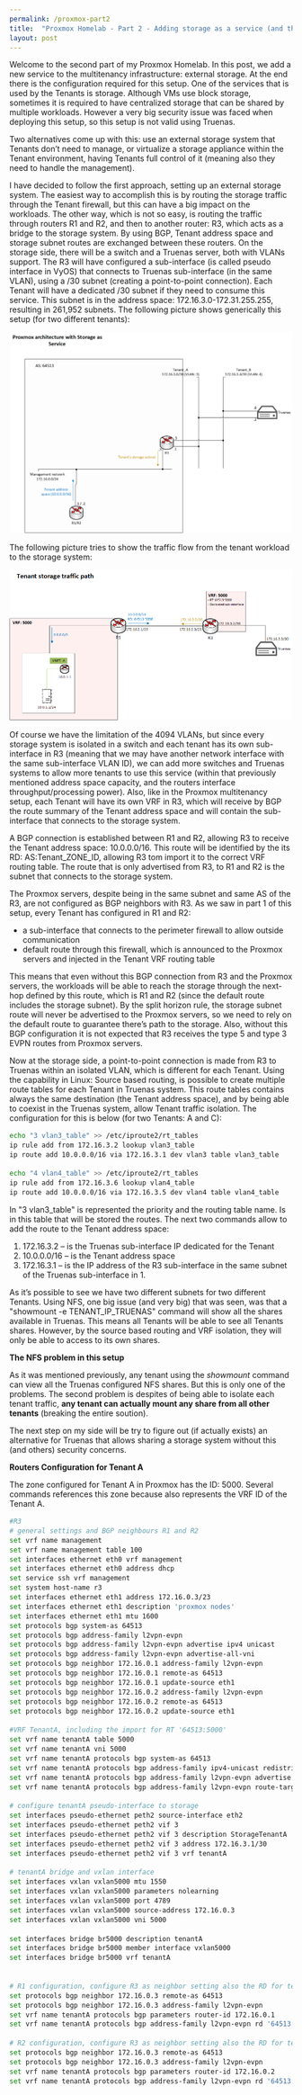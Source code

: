 ```yaml
---
permalink: /proxmox-part2
title:  "Proxmox Homelab - Part 2 - Adding storage as a service (and the NFS problem)"
layout: post
---
```


Welcome to the second part of my Proxmox Homelab. In this post, we add a new service to the multitenancy infrastructure: external storage. At the end there is the configuration required for this setup.
One of the services that is used by the Tenants is storage. Although VMs use block storage, sometimes it is required to have centralized storage that can be shared by multiple workloads. However a very big security issue was faced when deploying this setup, so this setup is not valid using Truenas.
<!--more-->

Two alternatives come up with this: use an external storage system that Tenants don’t need to manage, or virtualize a storage appliance within the Tenant environment, having Tenants full control of it (meaning also they need to handle the management).

I have decided to follow the first approach, setting up an external storage system. The easiest way to accomplish this is by routing the storage traffic through the Tenant firewall, but this can have a big impact on the workloads.
The other way, which is not so easy, is routing the traffic through routers R1 and R2, and then to another router: R3, which acts as a bridge to the storage system. By using BGP, Tenant address space and storage subnet routes are exchanged between these routers.
On the storage side, there will be a switch and a Truenas server, both with VLANs support. The R3 will have configured a sub-interface (is called pseudo interface in VyOS) that connects to Truenas sub-interface (in the same VLAN), using a /30 subnet (creating a point-to-point connection). Each Tenant will have a dedicated /30 subnet if they need to consume this service. This subnet is in the address space: 172.16.3.0-172.31.255.255, resulting in 261,952 subnets. The following picture shows generically this setup (for two different tenants):

![proxmox_storage_as_service](../assets/ProxmoxStorageAsaService.png)


The following picture tries to show the traffic flow from the tenant workload to the storage system:

![tenant_traffic_workflow](../assets/TenantOverview_TrafficFlow-Storage.png)

Of course we have the limitation of the 4094 VLANs, but since every storage system is isolated in a switch and each tenant has its own sub-interface in R3 (meaning that we may have another network interface with the same sub-interface VLAN ID), we can add more switches and Truenas systems to allow more tenants to use this service (within that previously mentioned address space capacity, and the routers interface throughput/processing power). Also, like in the Proxmox multitenancy setup, each Tenant will have its own VRF in R3, which will receive by BGP the route summary of the Tenant address space and will contain the sub-interface that connects to the storage system.

A BGP connection is established between R1 and R2, allowing R3 to receive the Tenant address space: 10.0.0.0/16. This route will be identified by the its RD: AS:Tenant_ZONE_ID, allowing R3 tom import it to the correct VRF routing table. The route that is only advertised from R3, to R1 and R2 is the subnet that connects to the storage system.

The Proxmox servers, despite being in the same subnet and same AS of the R3, are not configured as BGP neighbors with R3. As we saw in part 1 of this setup, every Tenant has configured in R1 and R2:
* a sub-interface that connects to the perimeter firewall to allow outside communication
* default route through this firewall, which is announced to the Proxmox servers and injected in the Tenant VRF routing table

This means that even without this BGP connection from R3 and the Proxmox servers, the workloads will be able to reach the storage through the next-hop defined by this route, which is R1 and R2 (since the default route includes the storage subnet). By the split horizon rule, the storage subnet route will never be advertised to the Proxmox servers, so we need to rely on the default route to guarantee there’s path to the storage. Also, without this BGP configuration it is not expected that R3 receives the type 5 and type 3 EVPN routes from Proxmox servers.

Now at the storage side, a point-to-point connection is made from R3 to Truenas within an isolated VLAN, which is different for each Tenant. Using the capability in Linux: Source based routing, is possible to create multiple route tables for each Tenant in Truenas system. This route tables contains always the same destination (the Tenant address space), and by being able to coexist in the Truenas system, allow Tenant traffic isolation.
The configuration for this is below (for two Tenants: A and C):
```bash
echo "3 vlan3_table" >> /etc/iproute2/rt_tables
ip rule add from 172.16.3.2 lookup vlan3_table
ip route add 10.0.0.0/16 via 172.16.3.1 dev vlan3 table vlan3_table

echo "4 vlan4_table" >> /etc/iproute2/rt_tables
ip rule add from 172.16.3.6 lookup vlan4_table
ip route add 10.0.0.0/16 via 172.16.3.5 dev vlan4 table vlan4_table
```

In "3 vlan3_table" is represented the priority and the routing table name. Is in this table that will be stored the routes. 
The next two commands allow to add the route to the Tenant address space:
1. 172.16.3.2 – is the Truenas sub-interface IP dedicated for the Tenant
2. 10.0.0.0/16 – is the Tenant address space
3. 172.16.3.1 – is the IP address of the R3 sub-interface in the same subnet of the Truenas sub-interface in 1.

As it’s possible to see we have two different subnets for two different Tenants.
Using NFS, one big issue (and very big) that was seen, was that a "showmount -e TENANT_IP_TRUENAS" command will show all the shares available in Truenas. This means all Tenants will be able to see all Tenants shares. However, by the source based routing and VRF isolation, they will only be able to access to its own shares.

**The NFS problem in this setup**

As it was mentioned previously, any tenant using the *showmount* command can view all the Truenas configured NFS shares. But this is only one of the problems. The second problem is despites of being able to isolate each tenant traffic, **any tenant can actually mount any share from all other tenants** (breaking the entire soution).

The next step on my side will be try to figure out (if actually exists) an alternative for Truenas that allows sharing a storage system without this (and others) security concerns.

**Routers Configuration for Tenant A**

The zone configured for Tenant A in Proxmox has the ID: 5000. Several commands references this zone because also represents the VRF ID of the Tenant A.
```bash
#R3
# general settings and BGP neighbours R1 and R2
set vrf name management
set vrf name management table 100
set interfaces ethernet eth0 vrf management
set interfaces ethernet eth0 address dhcp
set service ssh vrf management
set system host-name r3
set interfaces ethernet eth1 address 172.16.0.3/23
set interfaces ethernet eth1 description 'proxmox nodes'
set interfaces ethernet eth1 mtu 1600
set protocols bgp system-as 64513
set protocols bgp address-family l2vpn-evpn
set protocols bgp address-family l2vpn-evpn advertise ipv4 unicast
set protocols bgp address-family l2vpn-evpn advertise-all-vni
set protocols bgp neighbor 172.16.0.1 address-family l2vpn-evpn
set protocols bgp neighbor 172.16.0.1 remote-as 64513
set protocols bgp neighbor 172.16.0.1 update-source eth1
set protocols bgp neighbor 172.16.0.2 address-family l2vpn-evpn
set protocols bgp neighbor 172.16.0.2 remote-as 64513
set protocols bgp neighbor 172.16.0.2 update-source eth1

#VRF TenantA, including the import for RT '64513:5000'
set vrf name tenantA table 5000
set vrf name tenantA vni 5000
set vrf name tenantA protocols bgp system-as 64513
set vrf name tenantA protocols bgp address-family ipv4-unicast redistribute connected
set vrf name tenantA protocols bgp address-family l2vpn-evpn advertise ipv4 unicast
set vrf name tenantA protocols bgp address-family l2vpn-evpn route-target import '64513:5000'

# configure tenantA pseudo-interface to storage
set interfaces pseudo-ethernet peth2 source-interface eth2
set interfaces pseudo-ethernet peth2 vif 3
set interfaces pseudo-ethernet peth2 vif 3 description StorageTenantA
set interfaces pseudo-ethernet peth2 vif 3 address 172.16.3.1/30
set interfaces pseudo-ethernet peth2 vif 3 vrf tenantA

# tenantA bridge and vxlan interface
set interfaces vxlan vxlan5000 mtu 1550
set interfaces vxlan vxlan5000 parameters nolearning
set interfaces vxlan vxlan5000 port 4789
set interfaces vxlan vxlan5000 source-address 172.16.0.3
set interfaces vxlan vxlan5000 vni 5000

set interfaces bridge br5000 description tenantA
set interfaces bridge br5000 member interface vxlan5000
set interfaces bridge br5000 vrf tenantA


# R1 configuration, configure R3 as neighbor setting also the RD for tenant A
set protocols bgp neighbor 172.16.0.3 remote-as 64513
set protocols bgp neighbor 172.16.0.3 address-family l2vpn-evpn
set vrf name tenantA protocols bgp parameters router-id 172.16.0.1
set vrf name tenantA protocols bgp address-family l2vpn-evpn rd '64513:5000'

# R2 configuration, configure R3 as neighbor setting also the RD for tenant A
set protocols bgp neighbor 172.16.0.3 remote-as 64513
set protocols bgp neighbor 172.16.0.3 address-family l2vpn-evpn
set vrf name tenantA protocols bgp parameters router-id 172.16.0.2
set vrf name tenantA protocols bgp address-family l2vpn-evpn rd '64513:5000'

```